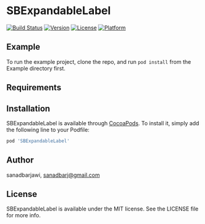 # SBExpandableLabel

[![Build Status](https://app.bitrise.io/app/2a0e33b572ac8935/status.svg?token=R292zp8NGv6jdkJECeO-zQ&branch=master)](https://app.bitrise.io/app/2a0e33b572ac8935)
[![Version](https://img.shields.io/cocoapods/v/SBExpandableLabel.svg?style=flat)](https://cocoapods.org/pods/SBExpandableLabel)
[![License](https://img.shields.io/cocoapods/l/SBExpandableLabel.svg?style=flat)](https://cocoapods.org/pods/SBExpandableLabel)
[![Platform](https://img.shields.io/cocoapods/p/SBExpandableLabel.svg?style=flat)](https://cocoapods.org/pods/SBExpandableLabel)

## Example

To run the example project, clone the repo, and run `pod install` from the Example directory first.

## Requirements

## Installation

SBExpandableLabel is available through [CocoaPods](https://cocoapods.org). To install
it, simply add the following line to your Podfile:

```ruby
pod 'SBExpandableLabel'
```

## Author

sanadbarjawi, sanadbarj@gmail.com

## License

SBExpandableLabel is available under the MIT license. See the LICENSE file for more info.

